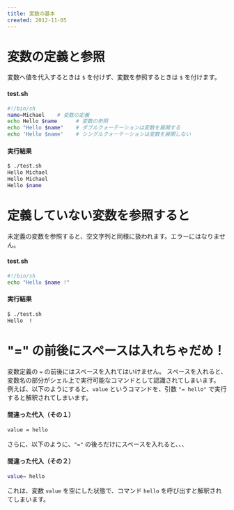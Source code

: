 ```yaml
---
title: 変数の基本
created: 2012-11-05
---
```


変数の定義と参照
====
変数へ値を代入するときは `$` を付けず、変数を参照するときは `$` を付けます。

#### test.sh

```bash
#!/bin/sh
name=Michael    # 変数の定義
echo Hello $name      # 変数の参照
echo "Hello $name"    # ダブルクォーテーションは変数を展開する
echo 'Hello $name'    # シングルクォーテーションは変数を展開しない
```

#### 実行結果

```bash
$ ./test.sh
Hello Michael
Hello Michael
Hello $name
```


定義していない変数を参照すると
====

未定義の変数を参照すると、空文字列と同様に扱われます。エラーにはなりません。

#### test.sh

```bash
#!/bin/sh
echo "Hello $name !"
```

#### 実行結果

```bash
$ ./test.sh
Hello  !
```


"=" の前後にスペースは入れちゃだめ！
====

変数定義の `=` の前後にはスペースを入れてはいけません。
スペースを入れると、変数名の部分がシェル上で実行可能なコマンドとして認識されてしまいます。
例えば、以下のようにすると、`value` というコマンドを、引数 `"= hello"` で実行すると解釈されてしまいます。

#### 間違った代入（その１）

```bash
value = hello
```

さらに、以下のように、`"="` の後ろだけにスペースを入れると、、、

#### 間違った代入（その２）

```bash
value= hello
```

これは、変数 `value` を空にした状態で、コマンド `hello` を呼び出すと解釈されてしまいます。

